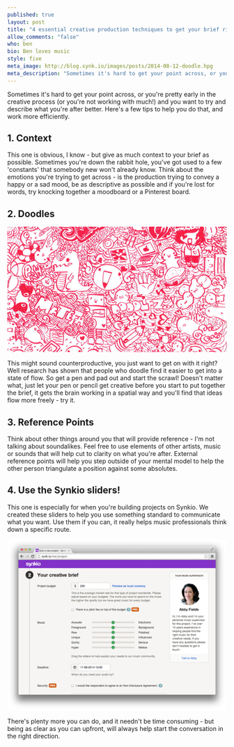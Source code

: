 ```yaml
---
published: true
layout: post
title: "4 essential creative production techniques to get your brief right"
allow_comments: "false"
who: ben
bio: Ben loves music
style: five
meta_image: http://blog.synk.io/images/posts/2014-08-12-doodle.hpg
meta_description: "Sometimes it's hard to get your point across, or you're pretty early in the creative process (or you're not working with much!) and you want to try and describe what you're after better..."
---
```


Sometimes it's hard to get your point across, or you're pretty early in the creative process (or you're not working with much!) and you want to try and describe what you're after better. Here's a few tips to help you do that, and work more efficiently<!--excerpt-->.


## 1. Context

This one is obvious, I know - but give as much context to your brief as possible. Sometimes you're down the rabbit hole, you've got used to a few 'constants' that somebody new won't already know. Think about the emotions you're trying to get across - is the production trying to convey a happy or a sad mood, be as descriptive as possible and if you're lost for words, try knocking together a moodboard or a Pinterest board.

## 2. Doodles

![Doodle](/images/posts/2014-08-12-doodle.jpg)

This might sound counterproductive, you just want to get on with it right? Well research has shown that people who doodle find it easier to get into a state of flow. So get a pen and pad out and start the scrawl! Doesn't matter what, just let your pen or pencil get creative before you start to put together the brief, it gets the brain working in a spatial way and you'll find that ideas flow more freely - try it.

## 3. Reference Points

Think about other things around you that will provide reference - I'm not talking about soundalikes. Feel free to use elements of other artists, music or sounds that will help cut to clarity on what you're after. External reference points will help you step outside of your mental model to help the other person triangulate a position against some absolutes.

## 4. Use the Synkio sliders!

This one is especially for when you're building projects on Synkio. We created these sliders to help you use something standard to communicate what you want. Use them if you can, it really helps music professionals think down a specific route.

[![Screenshot of the Synkio sliders](/images/posts/2014-08-12-sliders.png)](http://synk.io/new-project)

There's plenty more you can do, and it needn't be time consuming - but being as clear as you can upfront, will always help start the conversation in the right direction.
